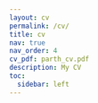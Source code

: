 ```yaml
---
layout: cv
permalink: /cv/
title: cv
nav: true
nav_order: 4
cv_pdf: parth_cv.pdf
description: My CV
toc:
  sidebar: left
---
```


